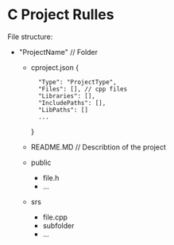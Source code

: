 # C Project Rulles

File structure:

  - "ProjectName" // Folder
  
    -  cproject.json { 
      
             "Type": "ProjectType", 
             "Files": [], // cpp files
             "Libraries": [], 
             "IncludePaths": [],
             "LibPaths": []
             ...
       }
       
    -   README.MD // Describtion of the project
    -   public
          - file.h
          - ...
    -   srs 
          -  file.cpp
          -  subfolder 
          - ...
